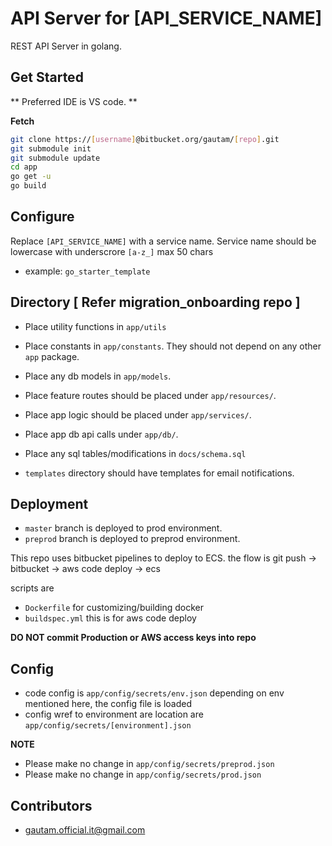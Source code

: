 # API Server for [API_SERVICE_NAME]

REST API Server in golang.

## Get Started

** Preferred IDE is VS code. **

__Fetch__

```bash
git clone https://[username]@bitbucket.org/gautam/[repo].git 
git submodule init
git submodule update
cd app
go get -u
go build
```

## Configure

Replace `[API_SERVICE_NAME]` with a service name. Service name should be lowercase with underscrore `[a-z_]` max 50 chars

* example: `go_starter_template`


## Directory [ Refer migration_onboarding repo ]

* Place utility functions in `app/utils`
* Place constants in `app/constants`. They should not depend on any other `app` package.
* Place any db models in `app/models`.

* Place feature routes should be placed under `app/resources/`.
* Place app logic should be placed under `app/services/`.
* Place app db api calls under `app/db/`.
* Place any sql tables/modifications in `docs/schema.sql`

* `templates` directory should have templates for email notifications.

## Deployment

* `master` branch is deployed to prod environment.
* `preprod` branch is deployed to preprod environment.

This repo uses bitbucket pipelines to deploy to ECS. the flow is
git push -> bitbucket -> aws code deploy -> ecs

scripts are

* `Dockerfile` for customizing/building docker
* `buildspec.yml` this is for aws code deploy

__DO NOT commit Production or AWS access keys into repo__

## Config

* code config is `app/config/secrets/env.json` depending on env mentioned here, the config file is loaded
* config wref to environment are location are `app/config/secrets/[environment].json`

__NOTE__

* Please make no change in `app/config/secrets/preprod.json`
* Please make no change in `app/config/secrets/prod.json`

## Contributors

* [gautam.official.it@gmail.com](mailto:gautam.official.it@gmail.com)
